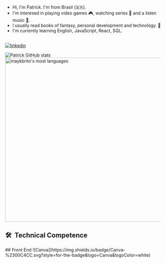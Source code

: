 
 - Hi, I'm Patrick. I'm from Brasil (🇧🇷).
- I'm interesed in playing video games 🎮, watching series 🎦 and a listen music 🎵.
- I usually read books of fantasy, personal development and technology. 📖
- I'm currently learning English, JavaScript, React, SQL.
<br><br>


[![linkedin](https://img.shields.io/badge/LinkedIn-0077B5?style=for-the-badge&logo=linkedin&logoColor=white)](https://www.linkedin.com/in/patrick-strassburger/)

![Patrick GitHub stats](https://github-readme-stats.vercel.app/api?username=PatriickDe-v&show_icons=true&theme=radical)
<img width="530em" src="https://github-readme-stats.vercel.app/api/top-langs/?username=PatriickDe-v&layout=compact&theme=vision-friendly-dark" alt="maykbrito's most languages"/>

## 🛠 &nbsp;Technical Competence
<div>
## Front End 
![Canva](https://img.shields.io/badge/Canva-%2300C4CC.svg?style=for-the-badge&logo=Canva&logoColor=white)
          
</div>
